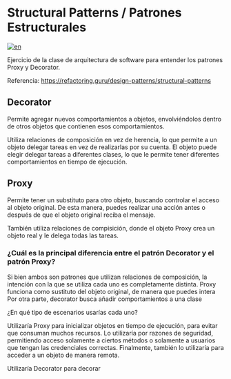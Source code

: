 # Structural Patterns / Patrones Estructurales

[![en](https://img.shields.io/badge/lang-en-red.svg)](https://github.com/ZAnaKarenZ/structural-patterns/blob/main/README.md)

Ejercicio de la clase de arquitectura de software para entender los patrones Proxy y Decorator. 

Referencia: https://refactoring.guru/design-patterns/structural-patterns

## Decorator
Permite agregar nuevos comportamientos a objetos, envolviéndolos dentro de otros objetos que contienen esos comportamientos.

Utiliza relaciones de composición en vez de herencia, lo que permite a un objeto delegar tareas en vez de realizarlas por su cuenta. El objeto puede elegir delegar tareas a diferentes clases, lo que le permite tener diferentes comportamientos en tiempo de ejecución.

## Proxy
Permite tener un substituto para otro objeto, buscando controlar el acceso al objeto original. De esta manera, puedes realizar una acción antes o después de que el objeto original reciba el mensaje.

También utiliza relaciones de compisición, donde el objeto Proxy crea un objeto real y le delega todas las tareas.

### ¿Cuál es la principal diferencia entre el patrón Decorator y el patrón Proxy?
Si bien ambos son patrones que utilizan relaciones de composición, la intención con la que se utiliza cada uno es completamente distinta. Proxy funciona como sustituto del objeto original, de manera que puedes intera
Por otra parte, decorator busca añadir comportamientos a una clase 

¿En qué tipo de escenarios usarías cada uno?

Utilizaría Proxy para inicializar objetos en tiempo de ejecución, para evitar que consuman muchos recursos. Lo utilizaría por razones de seguridad, permitiendo acceso solamente a ciertos métodos o solamente a usuarios que tengan las credenciales correctas. Finalmente, también lo utilizaría para acceder a un objeto de manera remota.

Utilizaría Decorator para decorar 